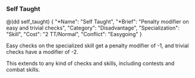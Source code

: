 ### Self Taught

@(dd self_taught)
{ 
  "*Name": "Self Taught",
  "*Brief": "Penalty modifier on easy and trivial checks",
  "Category": "Disadvantage",
  "Specialization": "Skill", 
  "Cost": "2 TT/Normal",
  "Conflict": "Easygoing"
}

Easy checks on the specialized skill get a penalty modifier 
of -1, and trivial checks have a modifier of -2.

This extends to any kind of checks and skills, including
contests and combat skills.
